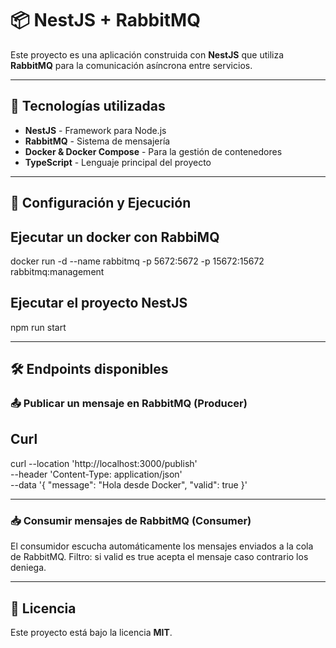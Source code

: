 # 📦 NestJS + RabbitMQ

Este proyecto es una aplicación construida con **NestJS** que utiliza **RabbitMQ** para la comunicación asíncrona entre servicios.

---

## 🚀 Tecnologías utilizadas

- **NestJS** - Framework para Node.js
- **RabbitMQ** - Sistema de mensajería
- **Docker & Docker Compose** - Para la gestión de contenedores
- **TypeScript** - Lenguaje principal del proyecto

---


## 🔧 Configuración y Ejecución

## Ejecutar un docker con RabbiMQ
docker run -d --name rabbitmq -p 5672:5672 -p 15672:15672 rabbitmq:management


## Ejecutar el proyecto NestJS
npm run start

---

## 🛠 Endpoints disponibles

### 📤 Publicar un mensaje en RabbitMQ (Producer)

## Curl
curl --location 'http://localhost:3000/publish' \
--header 'Content-Type: application/json' \
--data '{
    "message": "Hola desde Docker",
    "valid": true
}'

---

### 📥 Consumir mensajes de RabbitMQ (Consumer)
El consumidor escucha automáticamente los mensajes enviados a la cola de RabbitMQ.
Filtro: si valid es true acepta el mensaje caso contrario los deniega.

---


## 📜 Licencia

Este proyecto está bajo la licencia **MIT**.

